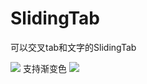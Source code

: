 # SlidingTab
可以交叉tab和文字的SlidingTab

![](https://github.com/vivian8725118/SlidingTab/blob/master/app/art/slidingtab4.png)
支持渐变色
![](https://github.com/vivian8725118/SlidingTab/blob/master/app/art/slidingtab2.png)
